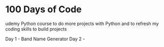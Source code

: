 # 100 Days of Code 
 udemy Python course to do more projects with Python and to refresh my coding skills to build projects 

Day 1 - Band Name Generator 
Day 2 - 
